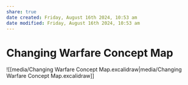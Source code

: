 ```yaml
---
share: true
date created: Friday, August 16th 2024, 10:53 am
date modified: Friday, August 16th 2024, 10:53 am
---
```


# Changing Warfare Concept Map

![[media/Changing Warfare Concept Map.excalidraw|media/Changing Warfare Concept Map.excalidraw]]

